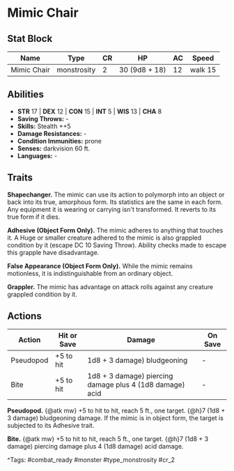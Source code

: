 # Mimic Chair

## Stat Block

| Name | Type | CR | HP | AC | Speed |
|------|------|----|----|----|-------|
| Mimic Chair | monstrosity | 2 | 30 (9d8 + 18) | 12 | walk 15 |

## Abilities

- **STR** 17 | **DEX** 12 | **CON** 15 | **INT** 5 | **WIS** 13 | **CHA** 8
- **Saving Throws:** -  
- **Skills:** Stealth ++5  
- **Damage Resistances:** -  
- **Condition Immunities:** prone  
- **Senses:** darkvision 60 ft.  
- **Languages:** -

## Traits

**Shapechanger.** The mimic can use its action to polymorph into an object or back into its true, amorphous form. Its statistics are the same in each form. Any equipment it is wearing or carrying isn't transformed. It reverts to its true form if it dies.

**Adhesive (Object Form Only).** The mimic adheres to anything that touches it. A Huge or smaller creature adhered to the mimic is also grappled condition by it (escape DC 10 Saving Throw). Ability checks made to escape this grapple have disadvantage.

**False Appearance (Object Form Only).** While the mimic remains motionless, it is indistinguishable from an ordinary object.

**Grappler.** The mimic has advantage on attack rolls against any creature grappled condition by it.


## Actions

| Action | Hit or Save | Damage | On Save |
|--------|--------------|--------|----------|
| Pseudopod | +5 to hit | 1d8 + 3 damage) bludgeoning | - |
| Bite | +5 to hit | 1d8 + 3 damage) piercing damage plus 4 (1d8 damage) acid | - |

**Pseudopod.** {@atk mw} +5 to hit to hit, reach 5 ft., one target. {@h}7 (1d8 + 3 damage) bludgeoning damage. If the mimic is in object form, the target is subjected to its Adhesive trait.

**Bite.** {@atk mw} +5 to hit to hit, reach 5 ft., one target. {@h}7 (1d8 + 3 damage) piercing damage plus 4 (1d8 damage) acid damage.


^Tags: #combat_ready #monster #type_monstrosity #cr_2